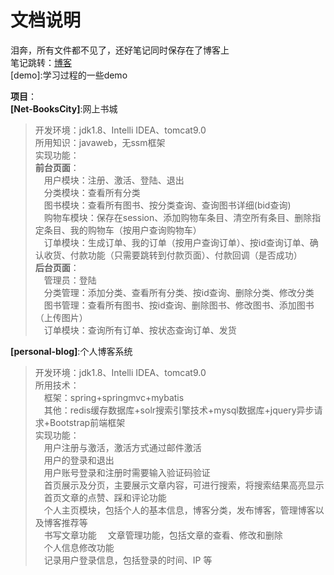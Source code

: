 # 文档说明
泪奔，所有文件都不见了，还好笔记同时保存在了博客上  
笔记跳转：[博客](https://blog.csdn.net/MOKEXFDGH)  
[demo]:学习过程的一些demo  
  
  
**项目**：  
**[Net-BooksCity]**:网上书城  
>开发环境：jdk1.8、Intelli IDEA、tomcat9.0  
    所用知识：javaweb，无ssm框架  
    实现功能：  
    **前台页面**：  
    &emsp;用户模块：注册、激活、登陆、退出  
    &emsp;分类模块：查看所有分类  
    &emsp;图书模块：查看所有图书、按分类查询、查询图书详细(bid查询)  
    &emsp;购物车模块：保存在session、添加购物车条目、清空所有条目、删除指定条目、我的购物车（按用户查询购物车）  
    &emsp;订单模块：生成订单、我的订单（按用户查询订单）、按id查询订单、确认收货、付款功能（只需要跳转到付款页面）、付款回调（是否成功）  
    **后台页面**：  
    &emsp;管理员：登陆  
    &emsp;分类管理：添加分类、查看所有分类、按id查询、删除分类、修改分类  
    &emsp;图书管理：查看所有图书、按id查询、删除图书、修改图书、添加图书（上传图片）  
    &emsp;订单模块：查询所有订单、按状态查询订单、发货  
  
**[personal-blog]**:个人博客系统  
>开发环境：jdk1.8、Intelli IDEA、tomcat9.0  
所用技术：  
&emsp;框架：spring+springmvc+mybatis  
&emsp;其他：redis缓存数据库+solr搜索引擎技术+mysql数据库+jquery异步请求+Bootstrap前端框架  
实现功能：  
&emsp;用户注册与激活，激活方式通过邮件激活  
&emsp;用户的登录和退出  
&emsp;用户账号登录和注册时需要输入验证码验证  
&emsp;首页展示及分页，主要展示文章内容，可进行搜索，将搜索结果高亮显示  
&emsp;首页文章的点赞、踩和评论功能  
&emsp;个人主页模块，包括个人的基本信息，博客分类，发布博客，管理博客以及博客推荐等  
&emsp;书写文章功能 
&emsp;文章管理功能，包括文章的查看、修改和删除  
&emsp;个人信息修改功能  
&emsp;记录用户登录信息，包括登录的时间、IP 等  


